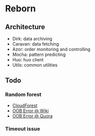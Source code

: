 # Reborn
## Architecture
* Dirk: data archiving
* Caravan: data fetching
* Azor: order monitoring and controlling
* Mocha: pattern predicting
* Huo: huo client
* Utils: common utilities

## Todo
### Random forest
* [CloudForest](https://github.com/ryanbressler/CloudForest)
* [OOB Error @ Wiki](https://en.wikipedia.org/wiki/Out-of-bag_error)
* [OOB Error @ Quora](https://www.quora.com/What-is-the-out-of-bag-error-in-Random-Forests)

### Timeout issue
